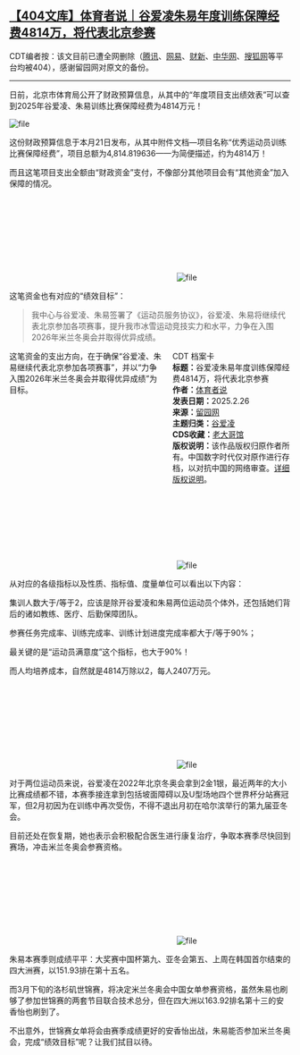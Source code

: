 <!--1740488383000-->
[【404文库】体育者说｜谷爱凌朱易年度训练保障经费4814万，将代表北京参赛](https://chinadigitaltimes.net/chinese/716079.html)
------

<p>CDT编者按：该文目前已遭全网删除（<a href="https://news.qq.com/rain/a/20250225A03T5R00" title="腾讯">腾讯</a>、<a href="https://www.163.com/dy/article/JP87F72A0529931C.html" title="网易">网易</a>、<a href="https://economy.caixin.com/2025-02-25/102292112.html" title="财新">财新</a>、<a href="https://news.china.com/socialgd/10000169/20250225/48011944.html" title="中华网">中华网</a>、<a href="https://www.sohu.com/a/863459683_100092273" title="搜狐网">搜狐网</a>等平台均被404），感谢留园网对原文的备份。</p><hr><p>日前，北京市体育局公开了财政预算信息，从其中的“年度项目支出绩效表”可以查到2025年谷爱凌、朱易训练比赛保障经费为4814万元！</p><p><img decoding="async" src="https://chinadigitaltimes.net/chinese/files/2025/02/image-1740502861635.png" alt="file"></p><p>这份财政预算信息于本月21日发布，从其中附件文档—项目名称“优秀运动员训练比赛保障经费”，项目总额为4,814.819636——为简便描述，约为4814万！</p><p>而且这笔项目支出全额由“财政资金”支付，不像部分其他项目会有“其他资金”加入保障的情况。</p><p><img decoding="async" src="data:image/svg+xml,%3Csvg%20xmlns='http://www.w3.org/2000/svg'%20viewBox='0%200%200%200'%3E%3C/svg%3E" alt="file" data-lazy-src="https://chinadigitaltimes.net/chinese/files/2025/02/image-1740502890410.png"><noscript><img decoding="async" src="https://chinadigitaltimes.net/chinese/files/2025/02/image-1740502890410.png" alt="file"></noscript></p><p>这笔资金也有对应的“绩效目标”：</p><blockquote><p>我中心与谷爱凌、朱易签署了《运动员服务协议》，谷爱凌、朱易将继续代表北京参加各项赛事，提升我市冰雪运动竞技实力和水平，力争在入围2026年米兰冬奥会并取得优异成绩。</p></blockquote><div style="width:42%;float:right;padding-left:20px;"><div class="su-spoiler su-spoiler-style-fancy su-spoiler-icon-chevron-circle" data-scroll-offset="0" data-anchor-in-url="no"><div class="su-spoiler-title" tabindex="0" role="button"><span class="su-spoiler-icon"></span>CDT 档案卡</div><div class="su-spoiler-content su-u-clearfix su-u-trim"><strong>标题：</strong>谷爱凌朱易年度训练保障经费4814万，将代表北京参赛<br><strong>作者：</strong><a href="https://chinadigitaltimes.net/space/体育者说" target="_blank">体育者说</a><br><strong>发表日期：</strong>2025.2.26<br><strong>来源：</strong><a href="https://www.6park.com/view/news/712453.html" target="_blank">留园网</a><br><strong>主题归类：</strong><a href="https://chinadigitaltimes.net/space/谷爱凌" target="_blank">谷爱凌</a><br><strong>CDS收藏：</strong><a href="https://chinadigitaltimes.net/space/%E8%80%81%E5%A4%A7%E5%93%A5%E9%A6%86" target="_blank" rel="noopener">老大哥馆</a><br><strong>版权说明：</strong>该作品版权归原作者所有。中国数字时代仅对原作进行存档，以对抗中国的网络审查。<a href="https://chinadigitaltimes.net/chinese/copyright">详细版权说明</a>。</div></div></div><p>这笔资金的支出方向，在于确保“谷爱凌、朱易继续代表北京参加各项赛事”，并以“力争入围2026年米兰冬奥会并取得优异成绩”为目标。</p><p><img decoding="async" src="data:image/svg+xml,%3Csvg%20xmlns='http://www.w3.org/2000/svg'%20viewBox='0%200%200%200'%3E%3C/svg%3E" alt="file" data-lazy-src="https://chinadigitaltimes.net/chinese/files/2025/02/image-1740502938935.png"><noscript><img decoding="async" src="https://chinadigitaltimes.net/chinese/files/2025/02/image-1740502938935.png" alt="file"></noscript></p><p>从对应的各级指标以及性质、指标值、度量单位可以看出以下内容：</p><p>集训人数大于/等于2，应该是除开谷爱凌和朱易两位运动员个体外，还包括她们背后的诸如教练、医疗、后勤保障团队。</p><p>参赛任务完成率、训练完成率、训练计划进度完成率都大于/等于90%；</p><p>最关键的是“运动员满意度”这个指标，也大于90%！</p><p>而人均培养成本，自然就是4814万除以2，每人2407万元。</p><p><img decoding="async" src="data:image/svg+xml,%3Csvg%20xmlns='http://www.w3.org/2000/svg'%20viewBox='0%200%200%200'%3E%3C/svg%3E" alt="file" data-lazy-src="https://chinadigitaltimes.net/chinese/files/2025/02/image-1740502983873.png"><noscript><img decoding="async" src="https://chinadigitaltimes.net/chinese/files/2025/02/image-1740502983873.png" alt="file"></noscript></p><p>对于两位运动员来说，谷爱凌在2022年北京冬奥会拿到2金1银，最近两年的大小比赛成绩都不错，本赛季接连拿到包括坡面障碍以及U型场地四个世界杯分站赛冠军，但2月初因为在训练中再次受伤，不得不退出月初在哈尔滨举行的第九届亚冬会。  </p><p>目前还处在恢复期，她也表示会积极配合医生进行康复治疗，争取本赛季尽快回到赛场，冲击米兰冬奥会参赛资格。</p><p><img decoding="async" src="data:image/svg+xml,%3Csvg%20xmlns='http://www.w3.org/2000/svg'%20viewBox='0%200%200%200'%3E%3C/svg%3E" alt="file" data-lazy-src="https://chinadigitaltimes.net/chinese/files/2025/02/image-1740503001244.png"><noscript><img decoding="async" src="https://chinadigitaltimes.net/chinese/files/2025/02/image-1740503001244.png" alt="file"></noscript></p><p>朱易本赛季则成绩平平：大奖赛中国杯第九、亚冬会第五、上周在韩国首尔结束的四大洲赛，以151.93排在第十五名。  </p><p>而3月下旬的洛杉矶世锦赛，将决定米兰冬奥会中国女单参赛资格，虽然朱易也刷够了参加世锦赛的两套节目联合技术总分，但在四大洲以163.92排名第十三的安香怡也刷到了。  </p><p>不出意外，世锦赛女单将会由赛季成绩更好的安香怡出战，朱易能否参加米兰冬奥会，完成“绩效目标”呢？让我们拭目以待。</p><div class="addtoany_share_save_container addtoany_content addtoany_content_bottom"><div class="a2a_kit a2a_kit_size_32 addtoany_list" data-a2a-url="https://chinadigitaltimes.net/chinese/716079.html" data-a2a-title="【404文库】体育者说｜谷爱凌朱易年度训练保障经费4814万，将代表北京参赛"><a class="a2a_button_facebook" href="https://www.addtoany.com/add_to/facebook?linkurl=https%3A%2F%2Fchinadigitaltimes.net%2Fchinese%2F716079.html&amp;linkname=%E3%80%90404%E6%96%87%E5%BA%93%E3%80%91%E4%BD%93%E8%82%B2%E8%80%85%E8%AF%B4%EF%BD%9C%E8%B0%B7%E7%88%B1%E5%87%8C%E6%9C%B1%E6%98%93%E5%B9%B4%E5%BA%A6%E8%AE%AD%E7%BB%83%E4%BF%9D%E9%9A%9C%E7%BB%8F%E8%B4%B94814%E4%B8%87%EF%BC%8C%E5%B0%86%E4%BB%A3%E8%A1%A8%E5%8C%97%E4%BA%AC%E5%8F%82%E8%B5%9B" title="Facebook" rel="nofollow noopener" target="_blank"></a><a class="a2a_button_twitter" href="https://www.addtoany.com/add_to/twitter?linkurl=https%3A%2F%2Fchinadigitaltimes.net%2Fchinese%2F716079.html&amp;linkname=%E3%80%90404%E6%96%87%E5%BA%93%E3%80%91%E4%BD%93%E8%82%B2%E8%80%85%E8%AF%B4%EF%BD%9C%E8%B0%B7%E7%88%B1%E5%87%8C%E6%9C%B1%E6%98%93%E5%B9%B4%E5%BA%A6%E8%AE%AD%E7%BB%83%E4%BF%9D%E9%9A%9C%E7%BB%8F%E8%B4%B94814%E4%B8%87%EF%BC%8C%E5%B0%86%E4%BB%A3%E8%A1%A8%E5%8C%97%E4%BA%AC%E5%8F%82%E8%B5%9B" title="Twitter" rel="nofollow noopener" target="_blank"></a><a class="a2a_button_telegram" href="https://www.addtoany.com/add_to/telegram?linkurl=https%3A%2F%2Fchinadigitaltimes.net%2Fchinese%2F716079.html&amp;linkname=%E3%80%90404%E6%96%87%E5%BA%93%E3%80%91%E4%BD%93%E8%82%B2%E8%80%85%E8%AF%B4%EF%BD%9C%E8%B0%B7%E7%88%B1%E5%87%8C%E6%9C%B1%E6%98%93%E5%B9%B4%E5%BA%A6%E8%AE%AD%E7%BB%83%E4%BF%9D%E9%9A%9C%E7%BB%8F%E8%B4%B94814%E4%B8%87%EF%BC%8C%E5%B0%86%E4%BB%A3%E8%A1%A8%E5%8C%97%E4%BA%AC%E5%8F%82%E8%B5%9B" title="Telegram" rel="nofollow noopener" target="_blank"></a><a class="a2a_button_reddit" href="https://www.addtoany.com/add_to/reddit?linkurl=https%3A%2F%2Fchinadigitaltimes.net%2Fchinese%2F716079.html&amp;linkname=%E3%80%90404%E6%96%87%E5%BA%93%E3%80%91%E4%BD%93%E8%82%B2%E8%80%85%E8%AF%B4%EF%BD%9C%E8%B0%B7%E7%88%B1%E5%87%8C%E6%9C%B1%E6%98%93%E5%B9%B4%E5%BA%A6%E8%AE%AD%E7%BB%83%E4%BF%9D%E9%9A%9C%E7%BB%8F%E8%B4%B94814%E4%B8%87%EF%BC%8C%E5%B0%86%E4%BB%A3%E8%A1%A8%E5%8C%97%E4%BA%AC%E5%8F%82%E8%B5%9B" title="Reddit" rel="nofollow noopener" target="_blank"></a><a class="a2a_button_whatsapp" href="https://www.addtoany.com/add_to/whatsapp?linkurl=https%3A%2F%2Fchinadigitaltimes.net%2Fchinese%2F716079.html&amp;linkname=%E3%80%90404%E6%96%87%E5%BA%93%E3%80%91%E4%BD%93%E8%82%B2%E8%80%85%E8%AF%B4%EF%BD%9C%E8%B0%B7%E7%88%B1%E5%87%8C%E6%9C%B1%E6%98%93%E5%B9%B4%E5%BA%A6%E8%AE%AD%E7%BB%83%E4%BF%9D%E9%9A%9C%E7%BB%8F%E8%B4%B94814%E4%B8%87%EF%BC%8C%E5%B0%86%E4%BB%A3%E8%A1%A8%E5%8C%97%E4%BA%AC%E5%8F%82%E8%B5%9B" title="WhatsApp" rel="nofollow noopener" target="_blank"></a><a class="a2a_button_email" href="https://www.addtoany.com/add_to/email?linkurl=https%3A%2F%2Fchinadigitaltimes.net%2Fchinese%2F716079.html&amp;linkname=%E3%80%90404%E6%96%87%E5%BA%93%E3%80%91%E4%BD%93%E8%82%B2%E8%80%85%E8%AF%B4%EF%BD%9C%E8%B0%B7%E7%88%B1%E5%87%8C%E6%9C%B1%E6%98%93%E5%B9%B4%E5%BA%A6%E8%AE%AD%E7%BB%83%E4%BF%9D%E9%9A%9C%E7%BB%8F%E8%B4%B94814%E4%B8%87%EF%BC%8C%E5%B0%86%E4%BB%A3%E8%A1%A8%E5%8C%97%E4%BA%AC%E5%8F%82%E8%B5%9B" title="Email" rel="nofollow noopener" target="_blank"></a><a class="a2a_button_copy_link" href="https://www.addtoany.com/add_to/copy_link?linkurl=https%3A%2F%2Fchinadigitaltimes.net%2Fchinese%2F716079.html&amp;linkname=%E3%80%90404%E6%96%87%E5%BA%93%E3%80%91%E4%BD%93%E8%82%B2%E8%80%85%E8%AF%B4%EF%BD%9C%E8%B0%B7%E7%88%B1%E5%87%8C%E6%9C%B1%E6%98%93%E5%B9%B4%E5%BA%A6%E8%AE%AD%E7%BB%83%E4%BF%9D%E9%9A%9C%E7%BB%8F%E8%B4%B94814%E4%B8%87%EF%BC%8C%E5%B0%86%E4%BB%A3%E8%A1%A8%E5%8C%97%E4%BA%AC%E5%8F%82%E8%B5%9B" title="Copy Link" rel="nofollow noopener" target="_blank"></a><a class="a2a_dd addtoany_share_save addtoany_share" href="https://www.addtoany.com/share"></a></div></div>
